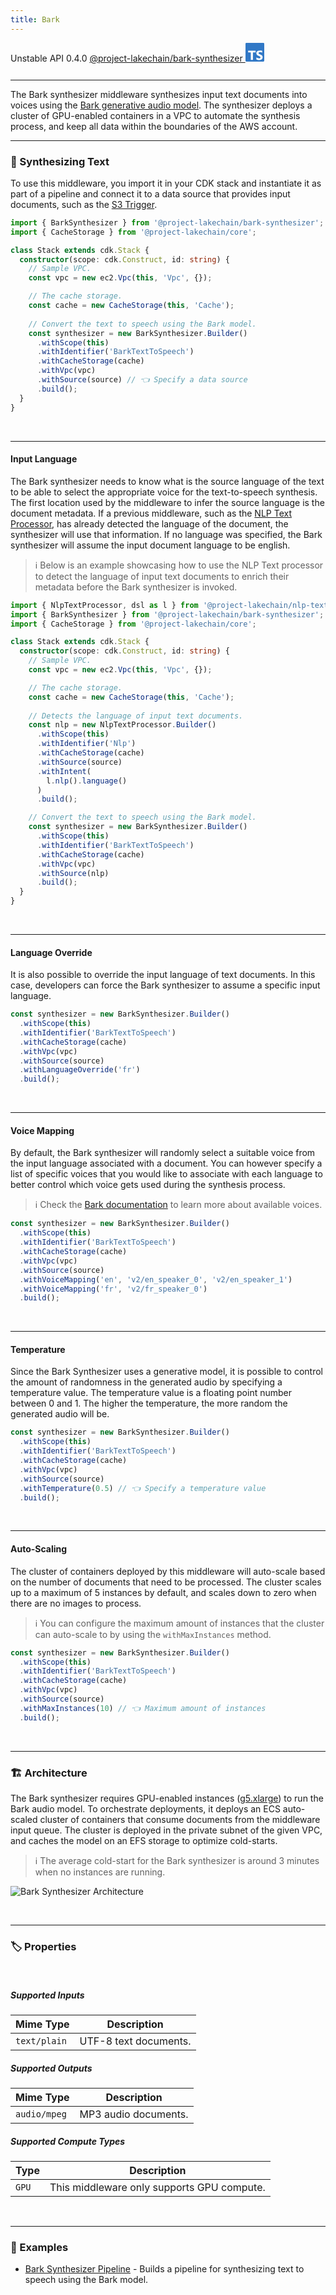 ```yaml
---
title: Bark
---
```


<span title="Label: Pro" data-view-component="true" class="Label Label--api text-uppercase">
  Unstable API
</span>
<span title="Label: Pro" data-view-component="true" class="Label Label--version text-uppercase">
  0.4.0
</span>
<span title="Label: Pro" data-view-component="true" class="Label Label--package">
  <a target="_blank" href="https://www.npmjs.com/package/@project-lakechain/bark-synthesizer">
    @project-lakechain/bark-synthesizer
  </a>
</span>
<span class="language-icon">
  <svg role="img" viewBox="0 0 24 24" width="30" xmlns="http://www.w3.org/2000/svg" style="fill: #3178C6;"><title>TypeScript</title><path d="M1.125 0C.502 0 0 .502 0 1.125v21.75C0 23.498.502 24 1.125 24h21.75c.623 0 1.125-.502 1.125-1.125V1.125C24 .502 23.498 0 22.875 0zm17.363 9.75c.612 0 1.154.037 1.627.111a6.38 6.38 0 0 1 1.306.34v2.458a3.95 3.95 0 0 0-.643-.361 5.093 5.093 0 0 0-.717-.26 5.453 5.453 0 0 0-1.426-.2c-.3 0-.573.028-.819.086a2.1 2.1 0 0 0-.623.242c-.17.104-.3.229-.393.374a.888.888 0 0 0-.14.49c0 .196.053.373.156.529.104.156.252.304.443.444s.423.276.696.41c.273.135.582.274.926.416.47.197.892.407 1.266.628.374.222.695.473.963.753.268.279.472.598.614.957.142.359.214.776.214 1.253 0 .657-.125 1.21-.373 1.656a3.033 3.033 0 0 1-1.012 1.085 4.38 4.38 0 0 1-1.487.596c-.566.12-1.163.18-1.79.18a9.916 9.916 0 0 1-1.84-.164 5.544 5.544 0 0 1-1.512-.493v-2.63a5.033 5.033 0 0 0 3.237 1.2c.333 0 .624-.03.872-.09.249-.06.456-.144.623-.25.166-.108.29-.234.373-.38a1.023 1.023 0 0 0-.074-1.089 2.12 2.12 0 0 0-.537-.5 5.597 5.597 0 0 0-.807-.444 27.72 27.72 0 0 0-1.007-.436c-.918-.383-1.602-.852-2.053-1.405-.45-.553-.676-1.222-.676-2.005 0-.614.123-1.141.369-1.582.246-.441.58-.804 1.004-1.089a4.494 4.494 0 0 1 1.47-.629 7.536 7.536 0 0 1 1.77-.201zm-15.113.188h9.563v2.166H9.506v9.646H6.789v-9.646H3.375z"/></svg>
</span>
<div style="margin-top: 26px"></div>

---

The Bark synthesizer middleware synthesizes input text documents into voices using the [Bark generative audio model](https://github.com/suno-ai/bark/tree/main). The synthesizer deploys a cluster of GPU-enabled containers in a VPC to automate the synthesis process, and keep all data within the boundaries of the AWS account.

---

### 🐶 Synthesizing Text

To use this middleware, you import it in your CDK stack and instantiate it as part of a pipeline and connect it to a data source that provides input documents, such as the [S3 Trigger](/project-lakechain/triggers/s3-event-trigger).

```typescript
import { BarkSynthesizer } from '@project-lakechain/bark-synthesizer';
import { CacheStorage } from '@project-lakechain/core';

class Stack extends cdk.Stack {
  constructor(scope: cdk.Construct, id: string) {
    // Sample VPC.
    const vpc = new ec2.Vpc(this, 'Vpc', {});

    // The cache storage.
    const cache = new CacheStorage(this, 'Cache');
    
    // Convert the text to speech using the Bark model.
    const synthesizer = new BarkSynthesizer.Builder()
      .withScope(this)
      .withIdentifier('BarkTextToSpeech')
      .withCacheStorage(cache)
      .withVpc(vpc)
      .withSource(source) // 👈 Specify a data source
      .build();
  }
}
```

<br>

---

#### Input Language

The Bark synthesizer needs to know what is the source language of the text to be able to select the appropriate voice for the text-to-speech synthesis. The first location used by the middleware to infer the source language is the document metadata. If a previous middleware, such as the [NLP Text Processor](/project-lakechain/text-processing/nlp-text-processor), has already detected the language of the document, the synthesizer will use that information. If no language was specified, the Bark synthesizer will assume the input document language to be english.

> ℹ️ Below is an example showcasing how to use the NLP Text processor to detect the language of input text documents to enrich their metadata before the Bark synthesizer is invoked.

```typescript
import { NlpTextProcessor, dsl as l } from '@project-lakechain/nlp-text-processor';
import { BarkSynthesizer } from '@project-lakechain/bark-synthesizer';
import { CacheStorage } from '@project-lakechain/core';

class Stack extends cdk.Stack {
  constructor(scope: cdk.Construct, id: string) {
    // Sample VPC.
    const vpc = new ec2.Vpc(this, 'Vpc', {});

    // The cache storage.
    const cache = new CacheStorage(this, 'Cache');
    
    // Detects the language of input text documents.
    const nlp = new NlpTextProcessor.Builder()
      .withScope(this)
      .withIdentifier('Nlp')
      .withCacheStorage(cache)
      .withSource(source)
      .withIntent(
        l.nlp().language()
      )
      .build();

    // Convert the text to speech using the Bark model.
    const synthesizer = new BarkSynthesizer.Builder()
      .withScope(this)
      .withIdentifier('BarkTextToSpeech')
      .withCacheStorage(cache)
      .withVpc(vpc)
      .withSource(nlp)
      .build();
  }
}
```

<br>

---

#### Language Override

It is also possible to override the input language of text documents. In this case, developers can force the Bark synthesizer to assume a specific input language.

```typescript
const synthesizer = new BarkSynthesizer.Builder()
  .withScope(this)
  .withIdentifier('BarkTextToSpeech')
  .withCacheStorage(cache)
  .withVpc(vpc)
  .withSource(source)
  .withLanguageOverride('fr')
  .build();
```

<br>

---

#### Voice Mapping

By default, the Bark synthesizer will randomly select a suitable voice from the input language associated with a document. You can however specify a list of specific voices that you would like to associate with each language to better control which voice gets used during the synthesis process.

> ℹ️ Check the [Bark documentation](https://suno-ai.notion.site/8b8e8749ed514b0cbf3f699013548683?v=bc67cff786b04b50b3ceb756fd05f68c) to learn more about available voices.

```typescript
const synthesizer = new BarkSynthesizer.Builder()
  .withScope(this)
  .withIdentifier('BarkTextToSpeech')
  .withCacheStorage(cache)
  .withVpc(vpc)
  .withSource(source)
  .withVoiceMapping('en', 'v2/en_speaker_0', 'v2/en_speaker_1')
  .withVoiceMapping('fr', 'v2/fr_speaker_0')
  .build();
```

<br>

---

#### Temperature

Since the Bark Synthesizer uses a generative model, it is possible to control the amount of randomness in the generated audio by specifying a temperature value. The temperature value is a floating point number between 0 and 1. The higher the temperature, the more random the generated audio will be.

```typescript
const synthesizer = new BarkSynthesizer.Builder()
  .withScope(this)
  .withIdentifier('BarkTextToSpeech')
  .withCacheStorage(cache)
  .withVpc(vpc)
  .withSource(source)
  .withTemperature(0.5) // 👈 Specify a temperature value
  .build();
```

<br>

---

#### Auto-Scaling

The cluster of containers deployed by this middleware will auto-scale based on the number of documents that need to be processed. The cluster scales up to a maximum of 5 instances by default, and scales down to zero when there are no images to process.

> ℹ️ You can configure the maximum amount of instances that the cluster can auto-scale to by using the `withMaxInstances` method.

```typescript
const synthesizer = new BarkSynthesizer.Builder()
  .withScope(this)
  .withIdentifier('BarkTextToSpeech')
  .withCacheStorage(cache)
  .withVpc(vpc)
  .withSource(source)
  .withMaxInstances(10) // 👈 Maximum amount of instances
  .build();
```

<br>

---

### 🏗️ Architecture

The Bark synthesizer requires GPU-enabled instances ([g5.xlarge](https://aws.amazon.com/fr/ec2/instance-types/g5/)) to run the Bark audio model. To orchestrate deployments, it deploys an ECS auto-scaled cluster of containers that consume documents from the middleware input queue. The cluster is deployed in the private subnet of the given VPC, and caches the model on an EFS storage to optimize cold-starts.

> ℹ️ The average cold-start for the Bark synthesizer is around 3 minutes when no instances are running.

![Bark Synthesizer Architecture](../../../assets/bark-synthesizer-architecture.png)

<br>

---

### 🏷️ Properties

<br>

##### Supported Inputs

|  Mime Type  | Description |
| ----------- | ----------- |
| `text/plain` | UTF-8 text documents. |

##### Supported Outputs

|  Mime Type  | Description |
| ----------- | ----------- |
| `audio/mpeg` | MP3 audio documents. |

##### Supported Compute Types

| Type  | Description |
| ----- | ----------- |
| `GPU` | This middleware only supports GPU compute. |

<br>

---

### 📖 Examples

- [Bark Synthesizer Pipeline](https://github.com/awslabs/project-lakechain/tree/main/examples/simple-pipelines/text-to-speech-pipelines/bark-synthesizer) - Builds a pipeline for synthesizing text to speech using the Bark model.
